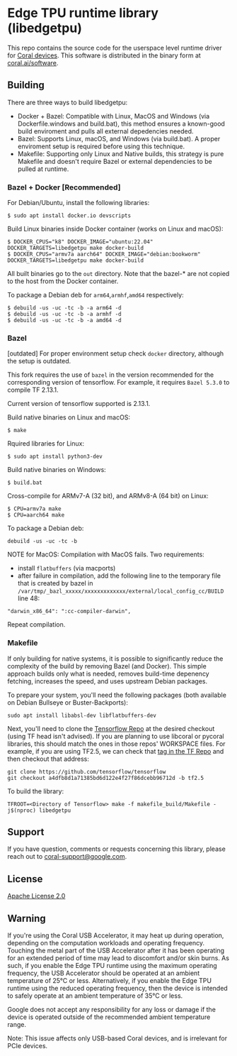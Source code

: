 # Edge TPU runtime library (libedgetpu)

This repo contains the source code for the userspace
level runtime driver for [Coral devices](https://coral.ai/products).
This software is distributed in the binary form at [coral.ai/software](https://coral.ai/software/).

## Building

There are three ways to build libedgetpu:

* Docker + Bazel: Compatible with Linux, MacOS and Windows (via Dockerfile.windows and build.bat), this method ensures a known-good build enviroment and pulls all external depedencies needed.
* Bazel: Supports Linux, macOS, and Windows (via build.bat). A proper enviroment setup is required before using this technique.
* Makefile: Supporting only Linux and Native builds, this strategy is pure Makefile and doesn't require Bazel or external dependencies to be pulled at runtime.

### Bazel + Docker [Recommended]

For Debian/Ubuntu, install the following libraries:
```
$ sudo apt install docker.io devscripts
```

Build Linux binaries inside Docker container (works on Linux and macOS):
```
$ DOCKER_CPUS="k8" DOCKER_IMAGE="ubuntu:22.04" DOCKER_TARGETS=libedgetpu make docker-build
$ DOCKER_CPUS="armv7a aarch64" DOCKER_IMAGE="debian:bookworm" DOCKER_TARGETS=libedgetpu make docker-build
```

All built binaries go to the `out` directory. Note that the bazel-* are not copied to the host from the Docker container.

To package a Debian deb for `arm64`,`armhf`,`amd64` respectively:
```
$ debuild -us -uc -tc -b -a arm64 -d
$ debuild -us -uc -tc -b -a armhf -d
$ debuild -us -uc -tc -b -a amd64 -d
```

### Bazel

[outdated] For proper environment setup check `docker` directory, although the setup is outdated. 

This fork requires the use of `bazel` in the version recommended for the corresponding version of tensorflow. For example, it requires `Bazel 5.3.0` to compile TF 2.13.1.

Current version of tensorflow supported is 2.13.1.

Build native binaries on Linux and macOS:
```
$ make
```

Rquired libraries for Linux:

```
$ sudo apt install python3-dev
```

Build native binaries on Windows:
```
$ build.bat
```

Cross-compile for ARMv7-A (32 bit), and ARMv8-A (64 bit) on Linux:
```
$ CPU=armv7a make
$ CPU=aarch64 make
```

To package a Debian deb:
```
debuild -us -uc -tc -b
```
NOTE for MacOS: Compilation with MacOS fails. Two requirements:
- install `flatbuffers` (via macports)
- after failure in compilation, add the following line to the temporary file that is created by bazel in `/var/tmp/_bazl_xxxxx/xxxxxxxxxxxxx/external/local_config_cc/BUILD` line 48:
```
"darwin_x86_64": ":cc-compiler-darwin",
```
Repeat compilation.

### Makefile

If only building for native systems, it is possible to significantly reduce the complexity of the build by removing Bazel (and Docker). This simple approach builds only what is needed, removes build-time depenency fetching, increases the speed, and uses upstream Debian packages.

To prepare your system, you'll need the following packages (both available on Debian Bullseye or Buster-Backports):
```
sudo apt install libabsl-dev libflatbuffers-dev
```

Next, you'll need to clone the [Tensorflow Repo](https://github.com/tensorflow/tensorflow) at the desired checkout (using TF head isn't advised). If you are planning to use libcoral or pycoral libraries, this should match the ones in those repos' WORKSPACE files. For example, if you are using TF2.5, we can check that [tag in the TF Repo](https://github.com/tensorflow/tensorflow/commit/a4dfb8d1a71385bd6d122e4f27f86dcebb96712d) and then checkout that address:
```
git clone https://github.com/tensorflow/tensorflow
git checkout a4dfb8d1a71385bd6d122e4f27f86dcebb96712d -b tf2.5
```

To build the library:
```
TFROOT=<Directory of Tensorflow> make -f makefile_build/Makefile -j$(nproc) libedgetpu
```

## Support

If you have question, comments or requests concerning this library, please
reach out to coral-support@google.com.

## License

[Apache License 2.0](LICENSE)

## Warning

If you're using the Coral USB Accelerator, it may heat up during operation, depending
on the computation workloads and operating frequency. Touching the metal part of the USB
Accelerator after it has been operating for an extended period of time may lead to discomfort
and/or skin burns. As such, if you enable the Edge TPU runtime using the maximum operating
frequency, the USB Accelerator should be operated at an ambient temperature of 25°C or less.
Alternatively, if you enable the Edge TPU runtime using the reduced operating frequency, then
the device is intended to safely operate at an ambient temperature of 35°C or less.

Google does not accept any responsibility for any loss or damage if the device
is operated outside of the recommended ambient temperature range.

Note: This issue affects only USB-based Coral devices, and is irrelevant for PCIe devices.
